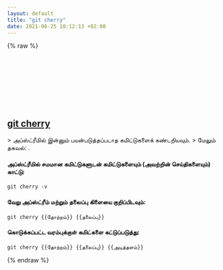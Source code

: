 ```yaml
---
layout: default
title: "git cherry"
date: 2021-06-25 18:12:13 +02:00
---
```

{% raw %}
<h2 id="git-cherry">
  <a href="/ta/common/git-cherry.html">git cherry</a> <a href="#git-cherry"><svg class="icon">
    <use href="/assets/images/unicode_sprite.svg#link" />
  </svg></a>
</h2>
> அப்ஸ்ட்ரீமில் இன்னும் பயன்படுத்தப்படாத கமிட்டுகளைக் கண்டறியவும்.
> மேலும் தகவல்: <https://git-scm.com/docs/git-cherry>.

#### அப்ஸ்ட்ரீமில் சமமான கமிட்டுகளுடன் கமிட்டுகளையும் (அவற்றின் செய்திகளையும்) காட்டு:
```shell
git cherry -v
```
#### வேறு அப்ஸ்ட்ரீம் மற்றும் தலைப்பு கிளையை குறிப்பிடவும்:
```shell
git cherry {{தோற்றம்}} {{தலைப்பு}}
```
#### கொடுக்கப்பட்ட வரம்புக்குள் கமிட்களை கட்டுப்படுத்து:
```shell
git cherry {{தோற்றம்}} {{தலைப்பு}} {{அடித்தளம்}}
```
{% endraw %}